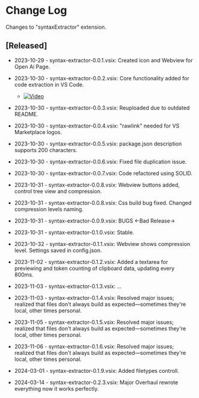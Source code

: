 # Change Log

Changes to "syntaxExtractor" extension.

## [Released]

- 2023-10-29 - syntax-extractor-0.0.1.vsix: Created icon and Webview for Open Ai Page.

- 2023-10-30 - syntax-extractor-0.0.2.vsix: Core functionality added for code extraction in VS Code.
   - [![Video](https://img.youtube.com/vi/CRpBg0mb8qY/maxresdefault.jpg)](https://youtube.com/shorts/CRpBg0mb8qY?si=TqlSQ7E2LlUQREYb)

- 2023-10-30 - syntax-extractor-0.0.3.vsix: Reuploaded due to outdated README.

- 2023-10-30 - syntax-extractor-0.0.4.vsix: "rawlink" needed for VS Marketplace logos.

- 2023-10-30 - syntax-extractor-0.0.5.vsix: package.json description supports 200 characters.

- 2023-10-30 - syntax-extractor-0.0.6.vsix: Fixed file duplication issue.

- 2023-10-30 - syntax-extractor-0.0.7.vsix: Code refactored using SOLID.

- 2023-10-31 - syntax-extractor-0.0.8.vsix: Webview buttons added, control tree view and compression.

- 2023-10-31 - syntax-extractor-0.0.8.vsix: Css build bug fixed. Changed compression levels naming.

- 2023-10-31 - syntax-extractor-0.0.9.vsix: BUGS <-Bad Release->

- 2023-10-31 - syntax-extractor-0.1.0.vsix: Stable.

- 2023-10-32 - syntax-extractor-0.1.1.vsix: Webview shows compression level. Settings saved in config.json.

- 2023-11-02 - syntax-extractor-0.1.2.vsix: Added a textarea for previewing and token counting of clipboard data, updating every 800ms.

- 2023-11-03 - syntax-extractor-0.1.3.vsix: ...

- 2023-11-03 - syntax-extractor-0.1.4.vsix: Resolved major issues; realized that files don't always build as expected—sometimes they're local, other times personal.

- 2023-11-05 - syntax-extractor-0.1.5.vsix: Resolved major issues; realized that files don't always build as expected—sometimes they're local, other times personal.

- 2023-11-06 - syntax-extractor-0.1.6.vsix: Resolved major issues; realized that files don't always build as expected—sometimes they're local, other times personal.

- 2024-03-01 - syntax-extractor-0.1.9.vsix: Added filetypes controll.

- 2024-03-14 - syntax-extractor-0.2.3.vsix: Major Overhaul rewrote everything now it works perfectly.